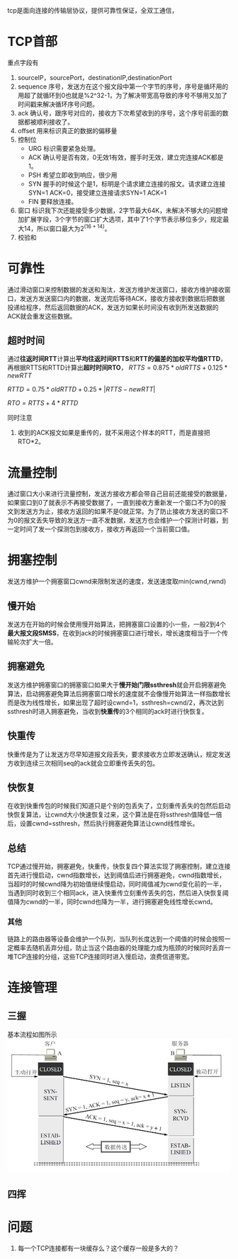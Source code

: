 tcp是面向连接的传输层协议，提供可靠性保证，全双工通信，

# TCP首部
重点字段有
1. sourceIP，sourcePort，destinationIP,destinationPort
2. sequence 序号，发送方在这个报文段中第一个字节的序号，序号是循环用的用超了就循环到0也就是%2^32-1，为了解决带宽高导致的序号不够用又加了时间戳来解决循环序号问题。
3. ack 确认号，跟序号对应的，接收方下次希望收到的序号，这个序号前面的数据都被顺利接收了。
4. offset 用来标识真正的数据的偏移量
5. 控制位 
    * URG 标识需要紧急处理。
    * ACK 确认号是否有效，0无效1有效，握手时无效，建立完连接ACK都是1。
    * PSH 希望立即收到响应，很少用
    * SYN 握手的时候这个是1，标明是个请求建立连接的报文。请求建立连接SYN=1 ACK=0，接受建立连接请求SYN=1 ACK=1
    * FIN 要释放连接。
6. 窗口 标识我下次还能接受多少数据，2字节最大64K，未解决不够大的问题增加扩展字段，3个字节的窗口扩大选项，其中了1个字节表示移位多少，规定最大14，所以窗口最大为$2^(16+14)$。
7. 校验和 

# 可靠性
通过滑动窗口来控制数据的发送和淘汰，发送方维护发送窗口，接收方维护接收窗口，发送方发送窗口内的数据，发送完后等待ACK，接收方接收到数据后把数据投递给程序，然后返回数据的ACK，发送方如果长时间没有收到所发送数据的ACK就会重发这些数据。
## 超时时间
通过**往返时间RTT**计算出**平均往返时间RTTS**和**RTT的偏差的加权平均值RTTD**，再根据RTTS和RTTD计算出**超时时间RTO**，
$RTTS=0.875*oldRTTS+0.125*newRTT$

$RTTD=0.75*oldRTTD+0.25*|RTTS-newRTT|$

$RTO=RTTS+4*RTTD$

同时注意
1. 收到的ACK报文如果是重传的，就不采用这个样本的RTT，而是直接把RTO*2。

# 流量控制
通过窗口大小来进行流量控制，发送方接收方都会带自己目前还能接受的数据量，如果窗口到0了就表示不再接受数据了，一直到接收方重新发一个窗口不为0的报文到发送方为止，接收方返回的如果不是0就正常。为了防止接收方发送的窗口不为0的报文丢失导致的发送方一直不发数据，发送方也会维护一个探测计时器，到一定时间了发一个探测包到接收方，接收方再返回一个当前窗口值。

# 拥塞控制
发送方维护一个拥塞窗口cwnd来限制发送的速度，发送速度取min(cwnd,rwnd)
## 慢开始
发送方在开始的时候会使用慢开始算法，把拥塞窗口设置的小一些，一般2到4个**最大报文段SMSS**，在收到ack的时候拥塞窗口进行增长，增长速度相当于一个传输轮次扩大一倍。

## 拥塞避免
发送方维护拥塞窗口的拥塞窗口如果大于**慢开始门限ssthresh**就会开启拥塞避免算法，启动拥塞避免算法后拥塞窗口增长的速度就不会像慢开始算法一样指数增长而是改为线性增长，如果出现了超时设cwnd=1，ssthresh=cwnd/2，再次达到ssthresh时进入拥塞避免，当收到**快重传**的3个相同的ack时进行快恢复。

## 快重传
快重传是为了让发送方尽早知道报文段丢失，要求接收方立即发送确认，规定发送方收到连续三次相同seq的ack就会立即重传丢失的包。

## 快恢复
在收到快重传包的时候我们知道只是个别的包丢失了，立刻重传丢失的包然后启动快恢复算法，让cwnd大小快速恢复过来，这个算法是在将ssthresh值降低一倍后，设置cwnd=ssthresh，然后执行拥塞避免算法让cwnd线性增长。

## 总结
TCP通过慢开始，拥塞避免，快重传，快恢复四个算法实现了拥塞控制，建立连接首先进行慢启动，cwnd指数增长，达到阈值后进行拥塞避免，cwnd指数增长，当超时的时候cwnd降为初始值继续慢启动，同时阈值减为cwnd变化前的一半，当遇到同时收到三个相同ack，进入快重传立刻重传丢失的包，然后进入快恢复阈值降为cwnd的一半，同时cwnd也降为一半，进行拥塞避免线性增长cwnd。

### 其他
链路上的路由器等设备会维护一个队列，当队列长度达到一个阈值的时候会按照一定概率去随机丢弃分组，防止当这个路由器的处理能力成为瓶颈的时候同时丢弃一堆TCP连接的分组，这些TCP连接同时进入慢启动，浪费信道带宽。

# 连接管理

## 三握
基本流程如图所示
![三握流程图](../笔记图例/网络/基础网络/三握.jpg)

## 四挥

# 问题
1. 每一个TCP连接都有一块缓存么？这个缓存一般是多大的？
